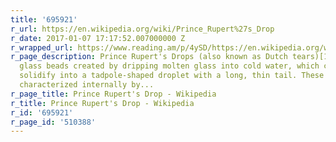 ```yaml
---
title: '695921'
r_url: https://en.wikipedia.org/wiki/Prince_Rupert%27s_Drop
r_date: 2017-01-07 17:17:52.007000000 Z
r_wrapped_url: https://www.reading.am/p/4ySD/https://en.wikipedia.org/wiki/Prince_Rupert%27s_Drop
r_page_description: Prince Rupert's Drops (also known as Dutch tears)[1] are toughened
  glass beads created by dripping molten glass into cold water, which causes it to
  solidify into a tadpole-shaped droplet with a long, thin tail. These droplets are
  characterized internally by...
r_page_title: Prince Rupert's Drop - Wikipedia
r_title: Prince Rupert's Drop - Wikipedia
r_id: '695921'
r_page_id: '510388'
---
```


